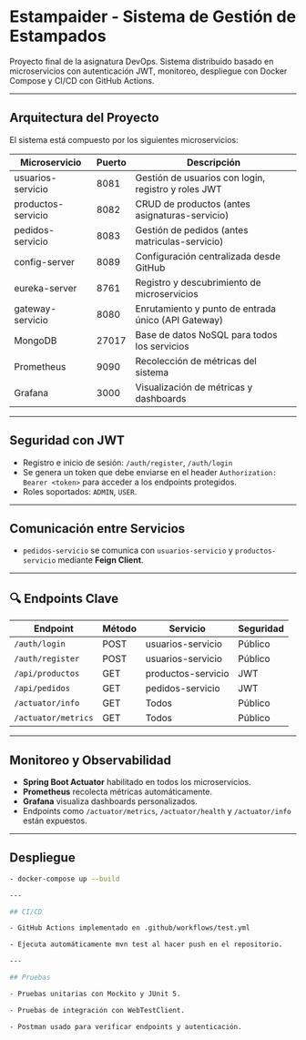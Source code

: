 # Estampaider - Sistema de Gestión de Estampados

Proyecto final de la asignatura DevOps. Sistema distribuido basado en microservicios con autenticación JWT, monitoreo, despliegue con Docker Compose y CI/CD con GitHub Actions.

---

## Arquitectura del Proyecto

El sistema está compuesto por los siguientes microservicios:

| Microservicio         | Puerto | Descripción                                         |
|------------------------|--------|-----------------------------------------------------|
| usuarios-servicio      | 8081   | Gestión de usuarios con login, registro y roles JWT |
| productos-servicio     | 8082   | CRUD de productos (antes asignaturas-servicio)     |
| pedidos-servicio       | 8083   | Gestión de pedidos (antes matriculas-servicio)     |
| config-server          | 8089   | Configuración centralizada desde GitHub            |
| eureka-server          | 8761   | Registro y descubrimiento de microservicios        |
| gateway-servicio       | 8080   | Enrutamiento y punto de entrada único (API Gateway)|
| MongoDB                | 27017  | Base de datos NoSQL para todos los servicios       |
| Prometheus             | 9090   | Recolección de métricas del sistema                |
| Grafana                | 3000   | Visualización de métricas y dashboards             |

---

## Seguridad con JWT

- Registro e inicio de sesión: `/auth/register`, `/auth/login`
- Se genera un token que debe enviarse en el header `Authorization: Bearer <token>` para acceder a los endpoints protegidos.
- Roles soportados: `ADMIN`, `USER`.

---

## Comunicación entre Servicios

- `pedidos-servicio` se comunica con `usuarios-servicio` y `productos-servicio` mediante **Feign Client**.

---

## 🔍 Endpoints Clave

| Endpoint                        | Método | Servicio            | Seguridad |
|---------------------------------|--------|----------------------|-----------|
| `/auth/login`                   | POST   | usuarios-servicio    | Público   |
| `/auth/register`                | POST   | usuarios-servicio    | Público   |
| `/api/productos`                | GET    | productos-servicio   | JWT       |
| `/api/pedidos`                  | GET    | pedidos-servicio     | JWT       |
| `/actuator/info`                | GET    | Todos                | Público   |
| `/actuator/metrics`             | GET    | Todos                | Público   |

---

## Monitoreo y Observabilidad

- **Spring Boot Actuator** habilitado en todos los microservicios.
- **Prometheus** recolecta métricas automáticamente.
- **Grafana** visualiza dashboards personalizados.
- Endpoints como `/actuator/metrics`, `/actuator/health` y `/actuator/info` están expuestos.

---

## Despliegue

```bash
- docker-compose up --build

---

## CI/CD 

- GitHub Actions implementado en .github/workflows/test.yml

- Ejecuta automáticamente mvn test al hacer push en el repositorio.

---

## Pruebas

- Pruebas unitarias con Mockito y JUnit 5.

- Pruebas de integración con WebTestClient.

- Postman usado para verificar endpoints y autenticación.

